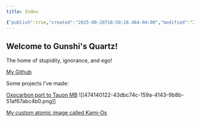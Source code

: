 ```yaml
---
title: Index

{"publish":true,"created":"2025-08-28T16:50:16.464-04:00","modified":"2025-08-28T16:50:56.836-04:00","cssclasses":""}
---
```


## Welcome to Gunshi's Quartz!
The home of stupidity, ignorance, and ego!

[My Github](https://GitHub.com/val-byte)

Some projects I've made:

[Oxocarbon port to Tauon MB](https://GitHub.com/val-byte/oxocarbon-tauon-mb)
![[474140122-43dbc74c-159a-4143-9b8b-51af67abc4b0.png]]

[My custom atomic image called Kami-Os](https://GitHub.com/val-byte/kami-os) 
